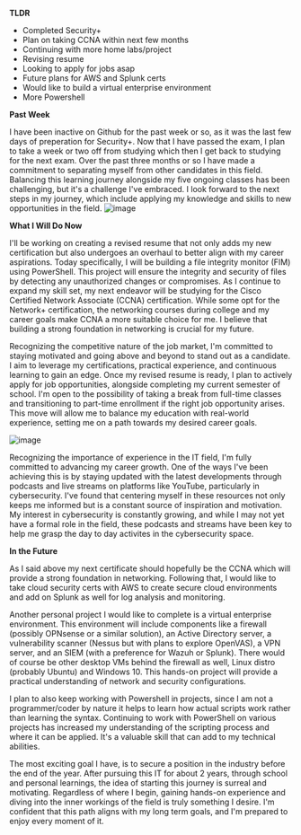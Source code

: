 **TLDR**
- Completed Security+
- Plan on taking CCNA within next few months
- Continuing with more home labs/project
- Revising resume
- Looking to apply for jobs asap
- Future plans for AWS and Splunk certs
- Would like to build a virtual enterprise environment
- More Powershell

**Past Week**

I have been inactive on Github for the past week or so, as it was the last few days of preperation for Security+. Now that I have passed the exam, I plan to take a week or two off from studying which then I get back to studying for the next exam. 
Over the past three months or so I have made a commitment to separating myself from other candidates in this field. Balancing this learning journey alongside my five ongoing classes has been challenging, but it's a challenge I've embraced.
I look forward to the next steps in my journey, which include applying my knowledge and skills to new opportunities in the field.
![image](https://github.com/JMacPort/JMacPort/assets/145376972/22242213-2f01-443b-8e95-c78d96fdd3f5)

**What I Will Do Now**

I'll be working on creating a revised resume that not only adds my new certification but also undergoes an overhaul to better align with my career aspirations. Today specifically, I will be building a file integrity monitor (FIM) using 
PowerShell. This project will ensure the integrity and security of files by detecting any unauthorized changes or compromises. As I continue to expand my skill set, my next endeavor will be studying for the Cisco Certified Network Associate (CCNA) 
certification. While some opt for the Network+ certification, the networking courses during college and my career goals make CCNA a more suitable choice for me. I believe that building a strong foundation in networking is crucial for my future.

Recognizing the competitive nature of the job market, I'm committed to staying motivated and going above and beyond to stand out as a candidate. I aim to leverage my certifications, practical experience, and continuous learning to gain an edge.
Once my revised resume is ready, I plan to actively apply for job opportunities, alongside completing my current semester of school. I'm open to the possibility of taking a break from full-time classes and transitioning to part-time enrollment if the right job opportunity arises. 
This move will allow me to balance my education with real-world experience, setting me on a path towards my desired career goals.

![image](https://github.com/JMacPort/JMacPort/assets/145376972/f3b0352b-66cc-48ed-8a61-7e76c8d61dcf)

Recognizing the importance of experience in the IT field, I'm fully committed to advancing my career growth. One of the ways I've been achieving this is by staying updated with the latest developments through podcasts and live streams on 
platforms like YouTube, particularly in cybersecurity. I've found that centering myself in these resources not only keeps me informed but is a constant source of inspiration and motivation. My interest in cybersecurity is constantly growing, and while 
I may not yet have a formal role in the field, these podcasts and streams have been key to help me grasp the day to day activites in the cybersecurity space. 


**In the Future**

As I said above my next certificate should hopefully be the CCNA which will provide a strong foundation in networking. Following that, I would like to take cloud security certs with AWS to create secure cloud environments and add on Splunk as well for log analysis and monitoring. 

Another personal project I would like to complete is a virtual enterprise environment. This environment will include components like a firewall (possibly OPNsense or a similar solution), an Active Directory server, a vulnerability scanner (Nessus but with plans to explore OpenVAS), a VPN server, and an SIEM (with a preference for Wazuh or Splunk). 
There would of course be other desktop VMs behind the firewall as well, Linux distro (probably Ubuntu) and Windows 10. This hands-on project will provide a practical understanding of network and security configurations.

I plan to also keep working with Powershell in projects, since I am not a programmer/coder by nature it helps to learn how actual scripts work rather than learning the syntax. Continuing to work with PowerShell on various projects has increased my 
understanding of the scripting process and where it can be applied. It's a valuable skill that can add to my technical abilities.

The most exciting goal I have, is to secure a position in the industry before the end of the year. After pursuing this IT for about 2 years, through school and personal learnings, the idea of starting this journey is surreal and motivating. Regardless of where I begin, gaining hands-on experience and diving into the 
inner workings of the field is truly something I desire. I'm confident that this path aligns with my long term goals, and I'm prepared to enjoy every moment of it. 

